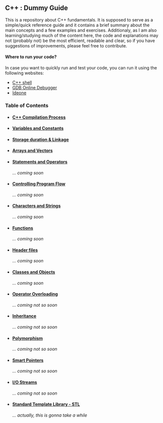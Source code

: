 ## C++ : Dummy Guide

This is a repository about C++ fundamentals. It is supposed to serve as a simple/quick reference guide and it contains a brief summary about the main concepts and a few examples and exercises. Additionaly, as I am also learning/studying much of the content here, the code and explanations may not (probably not) be the most efficient, readable and clear, so if you have suggestions of improvements, please feel free to contribute.

#### Where to run your code?

In case you want to quickly run and test your code, you can run it using the following websites:

- [C++ shell](http://cpp.sh/)
- [GDB Online Debugger](https://www.onlinegdb.com/)
- [Ideone](https://ideone.com/)

### Table of Contents

- #### [C++ Compilation Process](content/compilation-process/README.md)

- #### [Variables and Constants](content/variables-and-constants/README.md)

- #### [Storage duration & Linkage](content/storage-duration-linkage/README.md)

- #### [Arrays and Vectors](content/arrays-and-vectors/README.md)

- #### [Statements and Operators](content/statements-and-operators/README.md)

  _... coming soon_

- #### [Controlling Program Flow](content/controlling-program-flow/README.md)

  _... coming soon_

- #### [Characters and Strings](content/characters-and-strings/README.md)

  _... coming soon_

- #### [Functions](content/functions/README.md)

  _... coming soon_

- #### [Header files](content/header-files/README.md)

  _... coming soon_

- #### [Classes and Objects](content/classes-and-objects/README.md)

  _... coming soon_

- #### [Operator Overloading](content/operator-overloading/README.md)

  _... coming not so soon_

- #### [Inheritance](content/inheritance/README.md)

  _... coming not so soon_

- #### [Polymorphism](content/polymorphism/README.md)

  _... coming not so soon_

- #### [Smart Pointers](content/smart-pointers/README.md)

  _... coming not so soon_

- #### [I/O Streams](content/io-streams/README.md)

  _... coming not so soon_

- #### [Standard Template Library - STL](content/standard-template-library/README.md)
  _... actually, this is gonna take a while_
